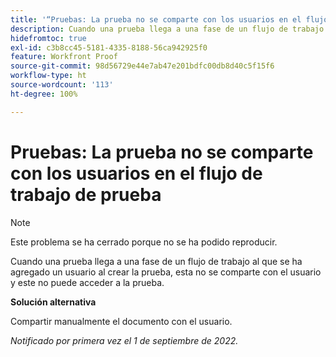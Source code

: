 ```yaml
---
title: '“Pruebas: La prueba no se comparte con los usuarios en el flujo de trabajo de prueba”'
description: Cuando una prueba llega a una fase de un flujo de trabajo al que se ha agregado un usuario al crear la prueba, esta no se comparte con el usuario y este no puede acceder a la prueba.
hidefromtoc: true
exl-id: c3b8cc45-5181-4335-8188-56ca942925f0
feature: Workfront Proof
source-git-commit: 98d56729e44e7ab47e201bdfc00db8d40c5f15f6
workflow-type: ht
source-wordcount: '113'
ht-degree: 100%

---
```


# Pruebas: La prueba no se comparte con los usuarios en el flujo de trabajo de prueba

<!--This issue is on the WF and WFP TOCs-->
<!--Requested article-->

>[!NOTE]
>
>Este problema se ha cerrado porque no se ha podido reproducir.

Cuando una prueba llega a una fase de un flujo de trabajo al que se ha agregado un usuario al crear la prueba, esta no se comparte con el usuario y este no puede acceder a la prueba.

**Solución alternativa**

Compartir manualmente el documento con el usuario.

_Notificado por primera vez el 1 de septiembre de 2022._
